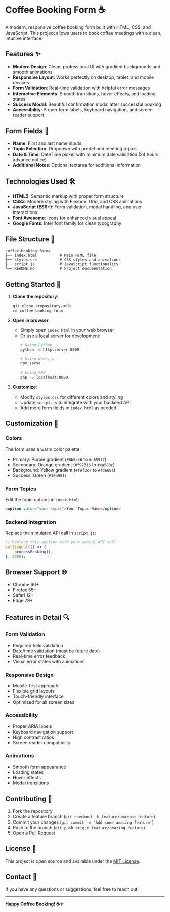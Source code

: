 # Coffee Booking Form ☕

A modern, responsive coffee booking form built with HTML, CSS, and JavaScript. This project allows users to book coffee meetings with a clean, intuitive interface.

## Features ✨

- **Modern Design**: Clean, professional UI with gradient backgrounds and smooth animations
- **Responsive Layout**: Works perfectly on desktop, tablet, and mobile devices
- **Form Validation**: Real-time validation with helpful error messages
- **Interactive Elements**: Smooth transitions, hover effects, and loading states
- **Success Modal**: Beautiful confirmation modal after successful booking
- **Accessibility**: Proper form labels, keyboard navigation, and screen reader support

## Form Fields 📝

- **Name**: First and last name inputs
- **Topic Selection**: Dropdown with predefined meeting topics
- **Date & Time**: DateTime picker with minimum date validation (24 hours advance notice)
- **Additional Notes**: Optional textarea for additional information

## Technologies Used 🛠️

- **HTML5**: Semantic markup with proper form structure
- **CSS3**: Modern styling with Flexbox, Grid, and CSS animations
- **JavaScript (ES6+)**: Form validation, modal handling, and user interactions
- **Font Awesome**: Icons for enhanced visual appeal
- **Google Fonts**: Inter font family for clean typography

## File Structure 📁

```
coffee-booking-form/
├── index.html          # Main HTML file
├── styles.css          # CSS styles and animations
├── script.js           # JavaScript functionality
└── README.md           # Project documentation
```

## Getting Started 🚀

1. **Clone the repository**:
   ```bash
   git clone <repository-url>
   cd coffee-booking-form
   ```

2. **Open in browser**:
   - Simply open `index.html` in your web browser
   - Or use a local server for development:
     ```bash
     # Using Python
     python -m http.server 8000
     
     # Using Node.js
     npx serve .
     
     # Using PHP
     php -S localhost:8000
     ```

3. **Customize**:
   - Modify `styles.css` for different colors and styling
   - Update `script.js` to integrate with your backend API
   - Add more form fields in `index.html` as needed

## Customization 🎨

### Colors
The form uses a warm color palette:
- Primary: Purple gradient (`#8b5cf6` to `#a855f7`)
- Secondary: Orange gradient (`#f97316` to `#ea580c`)
- Background: Yellow gradient (`#fef3c7` to `#fde68a`)
- Success: Green (`#10b981`)

### Form Topics
Edit the topic options in `index.html`:
```html
<option value="your-topic">Your Topic Name</option>
```

### Backend Integration
Replace the simulated API call in `script.js`:
```javascript
// Replace this section with your actual API call
setTimeout(() => {
    processBooking();
}, 2000);
```

## Browser Support 🌐

- Chrome 60+
- Firefox 55+
- Safari 12+
- Edge 79+

## Features in Detail 🔍

### Form Validation
- Required field validation
- Date/time validation (must be future date)
- Real-time error feedback
- Visual error states with animations

### Responsive Design
- Mobile-first approach
- Flexible grid layouts
- Touch-friendly interface
- Optimized for all screen sizes

### Accessibility
- Proper ARIA labels
- Keyboard navigation support
- High contrast ratios
- Screen reader compatibility

### Animations
- Smooth form appearance
- Loading states
- Hover effects
- Modal transitions

## Contributing 🤝

1. Fork the repository
2. Create a feature branch (`git checkout -b feature/amazing-feature`)
3. Commit your changes (`git commit -m 'Add some amazing feature'`)
4. Push to the branch (`git push origin feature/amazing-feature`)
5. Open a Pull Request

## License 📄

This project is open source and available under the [MIT License](LICENSE).

## Contact 📧

If you have any questions or suggestions, feel free to reach out!

---

**Happy Coffee Booking! ☕✨**
